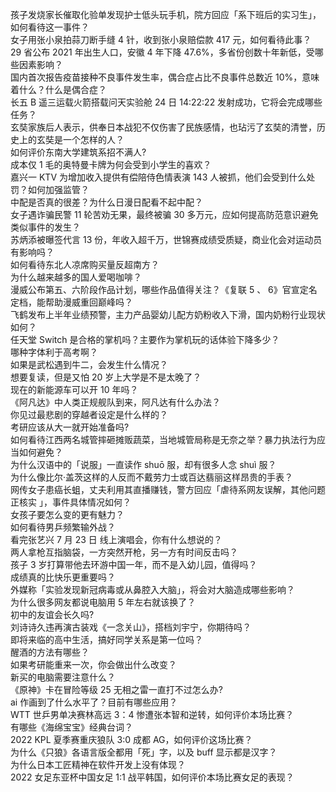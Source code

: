 孩子发烧家长催取化验单发现护士低头玩手机，院方回应「系下班后的实习生」，如何看待这一事件？  
女子用张小泉拍蒜刀断手缝 4 针，收到张小泉赔偿款 417 元，如何看待此事？  
29 省公布 2021 年出生人口，安徽 4 年下降 47.6%，多省份创数十年新低，受哪些因素影响？  
国内首次报告疫苗接种不良事件发生率，偶合症占比不良事件总数近 10%，意味着什么？什么是偶合症？  
长五 B 遥三运载火箭搭载问天实验舱 24 日 14:22:22 发射成功，它将会完成哪些任务？  
玄奘家族后人表示，供奉日本战犯不仅伤害了民族感情，也玷污了玄奘的清誉，历史上的玄奘是一个怎样的人？  
如何评价东南大学建筑系招不满人?  
成本仅 1 毛的奥特曼卡牌为何会受到小学生的喜欢？  
嘉兴一 KTV 为增加收入提供有偿陪侍色情表演 143 人被抓，他们会受到什么处罚？如何加强监管？  
中配是否真的很差？为什么日漫日配看不起中配？  
女子遇诈骗民警 11 轮苦劝无果，最终被骗 30 多万元，应如何提高防范意识避免类似事件的发生？  
苏炳添被曝签代言 13 份，年收入超千万，世锦赛成绩受质疑，商业化会对运动员有影响吗？  
如何看待东北人凉席购买量反超南方？  
为什么越来越多的国人爱喝咖啡？  
漫威公布第五、六阶段作品计划，哪些作品值得关注？《复联 5 、 6》官宣定名定档，能帮助漫威重回巅峰吗？  
飞鹤发布上半年业绩预警，主力产品婴幼儿配方奶粉收入下滑，国内奶粉行业现状如何？  
任天堂 Switch 是合格的掌机吗？主要作为掌机玩的话体验下降多少？  
哪种字体利于高考啊？  
如果是武松遇到牛二，会发生什么情况？  
想要复读，但是又怕 20 岁上大学是不是太晚了？  
现在的新能源车可以开 10 年吗？  
《阿凡达》中人类正规舰队到来，阿凡达有什么办法？  
你见过最悲剧的穿越者设定是什么样的？  
考研应该从大一就开始准备吗?  
如何看待江西两名城管摔砸摊贩蔬菜，当地城管局称是无奈之举？暴力执法行为应当如何避免？  
为什么汉语中的「说服」一直读作 shuō 服，却有很多人念 shuì 服？  
为什么像比尔·盖茨这样的人反而不戴劳力士或百达翡丽这样昂贵的手表？  
网传女子患癌长蛆，丈夫利用其直播赚钱，警方回应「虐待系网友误解，其他问题正核实 」，事件具体情况如何？  
女孩子要怎么变的更有魅力？  
如何看待男乒频繁输外战？  
看完张艺兴 7 月 23 日 线上演唱会，你有什么想说的？  
两人拿枪互指脑袋，一方突然开枪，另一方有时间反击吗？  
孩子 3 岁打算带他去环游中国一年，而不是入幼儿园，值得吗？  
成绩真的比快乐更重要吗？  
外媒称「实验发现新冠病毒或从鼻腔入大脑」，将会对大脑造成哪些影响？  
为什么很多网友都说电脑用 5 年左右就该换了？  
初中的友谊会长久吗?  
刘诗诗久违再演古装戏《一念关山》，搭档刘宇宁，你期待吗？  
即将来临的高中生活，搞好同学关系是第一位吗？  
醒酒的方法有哪些？  
如果考研能重来一次，你会做出什么改变？  
新买的电脑需要注意什么？  
《原神》卡在冒险等级 25 无相之雷一直打不过怎么办?  
ai 作画到了什么水平了？目前有哪些应用？  
WTT 世乒男单决赛林高远 3：4 惨遭张本智和逆转，如何评价本场比赛？  
有哪些《海绵宝宝》经典台词？  
2022 KPL 夏季赛重庆狼队 3:0 成都 AG，如何评价这场比赛？  
为什么《只狼》各语言版全都用「死」字，以及 buff 显示都是汉字？  
为什么日本工匠精神在软件开发上没有体现？  
2022 女足东亚杯中国女足 1:1 战平韩国，如何评价本场比赛女足的表现？  

